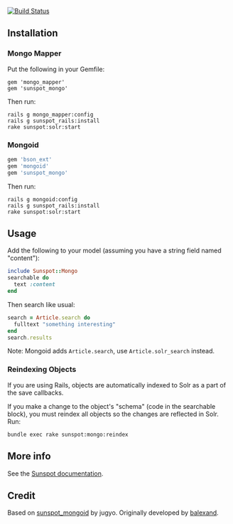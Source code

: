 [![Build Status](https://travis-ci.org/derekharmel/sunspot_mongo.svg)](https://travis-ci.org/derekharmel/sunspot_mongo)

## Installation

### Mongo Mapper

Put the following in your Gemfile:

```
gem 'mongo_mapper'
gem 'sunspot_mongo'
```

Then run:

```
rails g mongo_mapper:config
rails g sunspot_rails:install
rake sunspot:solr:start
```

### Mongoid

```ruby
gem 'bson_ext'
gem 'mongoid'
gem 'sunspot_mongo'
```

Then run:

```
rails g mongoid:config
rails g sunspot_rails:install
rake sunspot:solr:start
```

## Usage

Add the following to your model (assuming you have a string field named "content"):

```ruby
include Sunspot::Mongo
searchable do
  text :content
end
```

Then search like usual:

```ruby
search = Article.search do
  fulltext "something interesting"
end
search.results
```

Note: Mongoid adds `Article.search`, use `Article.solr_search` instead.

### Reindexing Objects

If you are using Rails, objects are automatically indexed to Solr as a part of the save callbacks.

If you make a change to the object's "schema" (code in the searchable block), you must reindex all objects so the changes are reflected in Solr. Run:

```
bundle exec rake sunspot:mongo:reindex
```

## More info

See the [Sunspot documentation](http://sunspot.github.com/docs/index.html).

## Credit

Based on [sunspot_mongoid](https://github.com/jugyo/sunspot_mongoid) by jugyo.
Originally developed by [balexand](https://github.com/balexand).
